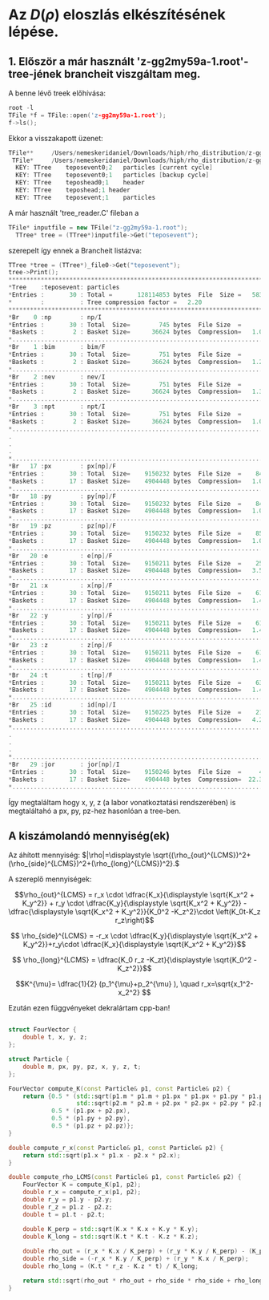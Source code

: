 # Az $D(\rho)$ eloszlás elkészítésének lépése.



## 1. Először a már használt 'z-gg2my59a-1.root'-tree-jének brancheit viszgáltam meg.

A benne lévő treek előhívása: 
```cpp
root -l
TFile *f = TFile::open('z-gg2my59a-1.root');
f->ls();
```
Ekkor a visszakapott üzenet:
```cpp
TFile**		/Users/nemeskeridaniel/Downloads/hiph/rho_distribution/z-gg2my59a-1.root	
 TFile*		/Users/nemeskeridaniel/Downloads/hiph/rho_distribution/z-gg2my59a-1.root	
  KEY: TTree	teposevent0;2	particles [current cycle]
  KEY: TTree	teposevent0;1	particles [backup cycle]
  KEY: TTree	teposhead0;1	header
  KEY: TTree	teposhead;1	header
  KEY: TTree	teposevent;1	particles
```
A már használt 'tree_reader.C' fileban a   
```cpp
TFile* inputfile = new TFile("z-gg2my59a-1.root");
  TTree* tree = (TTree*)inputfile->Get("teposevent");
```
szerepelt így ennek a Brancheit listázva:
```cpp
TTree *tree = (TTree*)_file0->Get("teposevent");
tree->Print();
******************************************************************************
*Tree    :teposevent: particles                                              *
*Entries :       30 : Total =       128114853 bytes  File  Size =   58300599 *
*        :          : Tree compression factor =   2.20                       *
******************************************************************************
*Br    0 :np        : np/I                                                   *
*Entries :       30 : Total  Size=        745 bytes  File Size  =        272 *
*Baskets :        2 : Basket Size=      36624 bytes  Compression=   1.00     *
*............................................................................*
*Br    1 :bim       : bim/F                                                  *
*Entries :       30 : Total  Size=        751 bytes  File Size  =        229 *
*Baskets :        2 : Basket Size=      36624 bytes  Compression=   1.20     *
*............................................................................*
*Br    2 :nev       : nev/I                                                  *
*Entries :       30 : Total  Size=        751 bytes  File Size  =        202 *
*Baskets :        2 : Basket Size=      36624 bytes  Compression=   1.36     *
*............................................................................*
*Br    3 :npt       : npt/I                                                  *
*Entries :       30 : Total  Size=        751 bytes  File Size  =        274 *
*Baskets :        2 : Basket Size=      36624 bytes  Compression=   1.00     *
*............................................................................*
.
.
.
*............................................................................*
*Br   17 :px        : px[np]/F                                               *
*Entries :       30 : Total  Size=    9150232 bytes  File Size  =    8437455 *
*Baskets :       17 : Basket Size=    4904448 bytes  Compression=   1.08     *
*............................................................................*
*Br   18 :py        : py[np]/F                                               *
*Entries :       30 : Total  Size=    9150232 bytes  File Size  =    8436430 *
*Baskets :       17 : Basket Size=    4904448 bytes  Compression=   1.08     *
*............................................................................*
*Br   19 :pz        : pz[np]/F                                               *
*Entries :       30 : Total  Size=    9150232 bytes  File Size  =    8535669 *
*Baskets :       17 : Basket Size=    4904448 bytes  Compression=   1.07     *
*............................................................................*
*Br   20 :e         : e[np]/F                                                *
*Entries :       30 : Total  Size=    9150211 bytes  File Size  =    2592451 *
*Baskets :       17 : Basket Size=    4904448 bytes  Compression=   3.53     *
*............................................................................*
*Br   21 :x         : x[np]/F                                                *
*Entries :       30 : Total  Size=    9150211 bytes  File Size  =    6135651 *
*Baskets :       17 : Basket Size=    4904448 bytes  Compression=   1.49     *
*............................................................................*
*Br   22 :y         : y[np]/F                                                *
*Entries :       30 : Total  Size=    9150211 bytes  File Size  =    6133079 *
*Baskets :       17 : Basket Size=    4904448 bytes  Compression=   1.49     *
*............................................................................*
*Br   23 :z         : z[np]/F                                                *
*Entries :       30 : Total  Size=    9150211 bytes  File Size  =    6154666 *
*Baskets :       17 : Basket Size=    4904448 bytes  Compression=   1.49     *
*............................................................................*
*Br   24 :t         : t[np]/F                                                *
*Entries :       30 : Total  Size=    9150211 bytes  File Size  =    6365666 *
*Baskets :       17 : Basket Size=    4904448 bytes  Compression=   1.44     *
*............................................................................*
*Br   25 :id        : id[np]/I                                               *
*Entries :       30 : Total  Size=    9150225 bytes  File Size  =    2152534 *
*Baskets :       17 : Basket Size=    4904448 bytes  Compression=   4.25     *
*............................................................................*
.
.
.
*............................................................................*
*Br   29 :jor       : jor[np]/I                                              *
*Entries :       30 : Total  Size=    9150246 bytes  File Size  =     409662 *
*Baskets :       17 : Basket Size=    4904448 bytes  Compression=  22.33     *
*............................................................................*
```
Így megtaláltam hogy x, y, z (a labor vonatkoztatási rendszerében) is megtaláltahó a px, py, pz-hez hasonlóan a tree-ben.

## A kiszámolandó mennyiség(ek)

Az áhított mennyiség: $|\rho|=\displaystyle \sqrt{(\rho_{out}^{LCMS})^2+(\rho_{side}^{LCMS})^2+(\rho_{long}^{LCMS})^2}.$

A szereplő mennyiségek: 

$$\rho_{out}^{LCMS} = r_x \cdot \dfrac{K_x}{\displaystyle \sqrt{K_x^2 + K_y^2}} + r_y \cdot \dfrac{K_y}{\displaystyle \sqrt{K_x^2 + K_y^2}}  - \dfrac{\displaystyle \sqrt{K_x^2 + K_y^2}}{K_0^2 -K_z^2}\cdot \left(K_0t-K_z r_z\right)$$

$$ \rho_{side}^{LCMS} = -r_x \cdot \dfrac{K_y}{\displaystyle \sqrt{K_x^2 + K_y^2}}+r_y\cdot  \dfrac{K_x}{\displaystyle \sqrt{K_x^2 + K_y^2}}$$

$$  \rho_{long}^{LCMS} = \dfrac{K_0 r_z -K_zt}{\displaystyle \sqrt{K_0^2 -K_z^2}}$$

$$K^{\mu}= \dfrac{1}{2} (p_1^{\mu}+p_2^{\mu} ), \quad r_x=\sqrt{x_1^2-x_2^2} $$

Ezután ezen függvényeket dekralártam cpp-ban!

```cpp

struct FourVector {
    double t, x, y, z;
};

struct Particle {
    double m, px, py, pz, x, y, z, t;
};

FourVector compute_K(const Particle& p1, const Particle& p2) {
    return {0.5 * (std::sqrt(p1.m * p1.m + p1.px * p1.px + p1.py * p1.py + p1.pz * p1.pz) +
                   std::sqrt(p2.m * p2.m + p2.px * p2.px + p2.py * p2.py + p2.pz * p2.pz)),
            0.5 * (p1.px + p2.px),
            0.5 * (p1.py + p2.py),
            0.5 * (p1.pz + p2.pz)};
}

double compute_r_x(const Particle& p1, const Particle& p2) {
    return std::sqrt(p1.x * p1.x - p2.x * p2.x);
}

double compute_rho_LCMS(const Particle& p1, const Particle& p2) {
    FourVector K = compute_K(p1, p2);
    double r_x = compute_r_x(p1, p2);
    double r_y = p1.y - p2.y;
    double r_z = p1.z - p2.z;
    double t = p1.t - p2.t;  

    double K_perp = std::sqrt(K.x * K.x + K.y * K.y);
    double K_long = std::sqrt(K.t * K.t - K.z * K.z);
    
    double rho_out = (r_x * K.x / K_perp) + (r_y * K.y / K_perp) - (K_perp / K_long) * (K.t * t - K.z * r_z);
    double rho_side = (-r_x * K.y / K_perp) + (r_y * K.x / K_perp);
    double rho_long = (K.t * r_z - K.z * t) / K_long;

    return std::sqrt(rho_out * rho_out + rho_side * rho_side + rho_long * rho_long);
}


```
